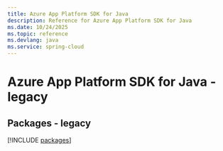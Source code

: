 ```yaml
---
title: Azure App Platform SDK for Java
description: Reference for Azure App Platform SDK for Java
ms.date: 10/24/2025
ms.topic: reference
ms.devlang: java
ms.service: spring-cloud
---
```

# Azure App Platform SDK for Java - legacy
## Packages - legacy
[!INCLUDE [packages](app-platform-index.md)]